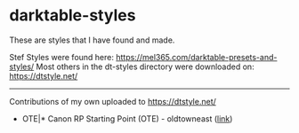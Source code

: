 # darktable-styles

These are styles that I have found and made.

Stef Styles were found here: https://mel365.com/darktable-presets-and-styles/
Most others in the dt-styles directory were downloaded on: https://dtstyle.net/

---

Contributions of my own uploaded to https://dtstyle.net/

- OTE|* Canon RP Starting Point (OTE) - oldtowneast ([link](https://dtstyle.net/index.php/i/855))
